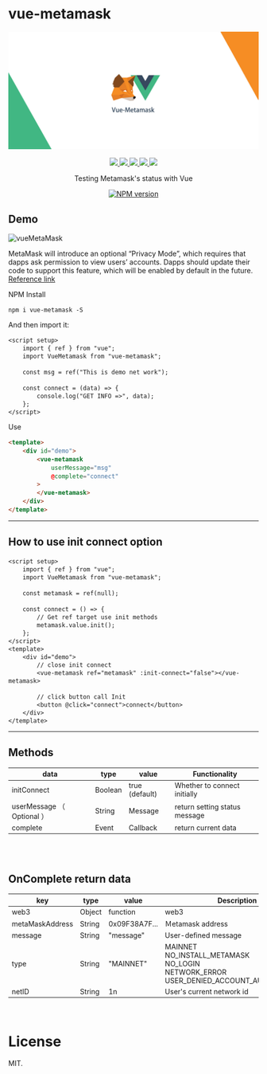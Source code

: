 # vue-metamask
![vueMetaMask](./assets/vueMetaMask.jpg)
<p align=center>
    <a target="_blank" href="https://vuejs.org/" title="vue">
        <img src="https://img.shields.io/badge/vue-%3E%203.0.0-brightgreen.svg">
    </a>
    <a target="_blank" href="http://nodejs.org/download/" title="Node version">
        <img src="https://img.shields.io/badge/node-%3E%3D%2020.0.0-brightgreen.svg">
    </a>
    <a target="_blank" href="http://nodejs.org/download/" title="Vite version">
        <img src="https://img.shields.io/badge/vite-%3E%3D%206.0.0-brightgreen.svg">
    </a>
    <a target="_blank" href="http://nodejs.org/download/" title="Vite version">
        <img src="https://img.shields.io/badge/web3-%3E%3D%204.0.0-brightgreen.svg">
    </a>
    <a target="_blank" href="https://github.com/MikeCheng1208/vue-metamask/pulls" title="PRs Welcome">
        <img src="https://img.shields.io/badge/PRs-welcome-blue.svg">
    </a>
</p>

<p align=center>Testing Metamask's status with Vue</p>

<p align="center">
<a target="_blank" href="https://www.npmjs.com/package/vue-metamask">
  <img src="https://nodei.co/npm/vue-metamask.png?downloads=true&downloadRank=true&stars=true" alt="NPM version">
</a>
</p>


## Demo
![vueMetaMask](./assets/operates.gif)


MetaMask will introduce an optional “Privacy Mode”, which requires that dapps ask permission to view users’ accounts. Dapps should update their code to support this feature, which will be enabled by default in the future.
<br/>
<a href="https://medium.com/metamask/https-medium-com-metamask-breaking-change-injecting-web3-7722797916a8">Reference link</a>
<br/>

NPM Install
```
npm i vue-metamask -S
```

And then import it:
```vue
<script setup>
    import { ref } from "vue";
    import VueMetamask from "vue-metamask";
    
    const msg = ref("This is demo net work");

    const connect = (data) => {
        console.log("GET INFO =>", data);
    };
</script>
```

Use
```html
<template>
    <div id="demo">
        <vue-metamask 
            userMessage="msg" 
            @complete="connect"
        >
        </vue-metamask>
    </div>
</template>
```
---

## How to use init connect option

```vue
<script setup>
    import { ref } from "vue";
    import VueMetamask from "vue-metamask";
    
    const metamask = ref(null);

    const connect = () => {
        // Get ref target use init methods
        metamask.value.init();
    };
</script>
<template>
    <div id="demo">
        // close init connect
        <vue-metamask ref="metamask" :init-connect="false"></vue-metamask>
        
        // click button call Init
        <button @click="connect">connect</button>
    </div>
</template>
```

---
## Methods

|data | type | value | Functionality |
|-----------|-----------|-----------|---------------|
|initConnect | Boolean    |true (default)| Whether to connect initially |
|userMessage （ Optional ） | String    |Message| return setting status message|
|complete | Event | Callback | return current data|

<br/>
<br/>


## OnComplete return data

|  key      |   type    |    value  |  Description  |
|-----------|-----------|-----------|---------------|
| web3      | Object    | function  | web3  | 
| metaMaskAddress | String | 0x09F38A7F...  | Ｍetamask address  | 
| message   | String    | "message" | User-defined message | 
| type      | String    | "MAINNET" | MAINNET<br/>NO_INSTALL_METAMASK<br/>NO_LOGIN<br/>NETWORK_ERROR<br/>USER_DENIED_ACCOUNT_AUTHORIZATION | 
| netID     | String    |    1n    | User's current network id | 


<br/>

# License
MIT.

